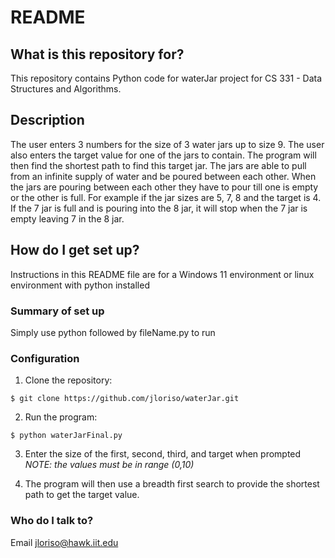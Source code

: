 # README #

## What is this repository for? ##

This repository contains Python code for waterJar project for CS 331 - Data Structures and Algorithms.

## Description ##

The user enters 3 numbers for the size of 3 water jars up to size 9. The user also enters the target value for one of the jars to contain. 
The program will then find the shortest path to find this target jar. 
The jars are able to pull from an infinite supply of water and be poured between each other. 
When the jars are pouring between each other they have to pour till one is empty or the other is full.
For example if the jar sizes are 5, 7, 8 and the target is 4.
If the 7 jar is full and is pouring into the 8 jar, it will stop when the 7 jar is empty leaving 7 in the 8 jar.

## How do I get set up? ##

Instructions in this README file are for a Windows 11 environment or linux environment with python installed

### Summary of set up ###

Simply use python followed by fileName.py to run

### Configuration ###

1. Clone the repository:

```
$ git clone https://github.com/jloriso/waterJar.git
```

2. Run the program:

```
$ python waterJarFinal.py
```

3. Enter the size of the first, second, third, and target when prompted
*NOTE: the values must be in range (0,10)*

4. The program will then use a breadth first search to provide the shortest path to get the target value.

### Who do I talk to? ###

Email jloriso@hawk.iit.edu